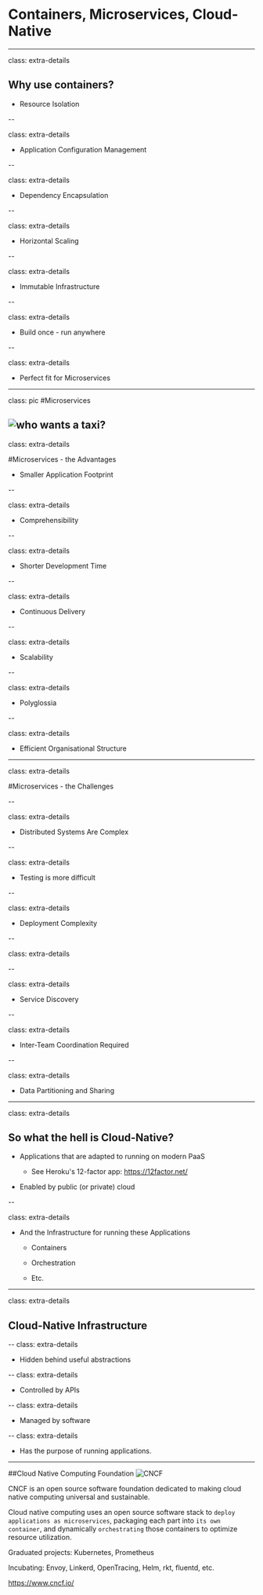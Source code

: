 # Containers, Microservices, Cloud-Native
---

class: extra-details

## Why use containers?

- Resource Isolation

--

class: extra-details

- Application Configuration Management

--

class: extra-details

- Dependency Encapsulation

--

class: extra-details

- Horizontal Scaling

--

class: extra-details

- Immutable Infrastructure

--

class: extra-details

- Build once - run anywhere

--

class: extra-details

- Perfect fit for Microservices

---
class: pic
#Microservices

![who wants a taxi?](images/microservices.png)
---

class: extra-details

#Microservices - the Advantages

- Smaller Application Footprint

--

class: extra-details

- Comprehensibility

--

class: extra-details

- Shorter Development Time

--

class: extra-details

- Continuous Delivery

--

class: extra-details

- Scalability

--

class: extra-details

- Polyglossia

--

class: extra-details

- Efficient Organisational Structure

---

class: extra-details

#Microservices - the Challenges

--

class: extra-details

- Distributed Systems Are Complex

--

class: extra-details

- Testing is more difficult

--

class: extra-details

- Deployment Complexity

--

class: extra-details


--

class: extra-details

- Service Discovery

--

class: extra-details

- Inter-Team Coordination Required

--

class: extra-details

- Data Partitioning and Sharing

---

class: extra-details

## So what the hell is Cloud-Native?

- Applications that are adapted to running on modern PaaS

  - See Heroku's 12-factor app: https://12factor.net/

- Enabled by public (or private) cloud

--

class: extra-details

- And the Infrastructure for running these Applications

  - Containers

  - Orchestration

  - Etc.

---
class: extra-details

## Cloud-Native Infrastructure
--
class: extra-details

 - Hidden behind useful abstractions

--
class: extra-details

 - Controlled by APIs

--
class: extra-details

 - Managed by software

--
class: extra-details

 - Has the purpose of running applications. 

---
##Cloud Native Computing Foundation
![CNCF](images/logoCNCF.png)

CNCF is an open source software foundation dedicated to making cloud native computing universal and sustainable. 

Cloud native computing uses an open source software stack to `deploy applications as microservices`, packaging each part into `its own container`, and dynamically `orchestrating` those containers to optimize resource utilization. 

Graduated projects: Kubernetes, Prometheus

Incubating: Envoy, Linkerd, OpenTracing, Helm, rkt, fluentd, etc.

https://www.cncf.io/
